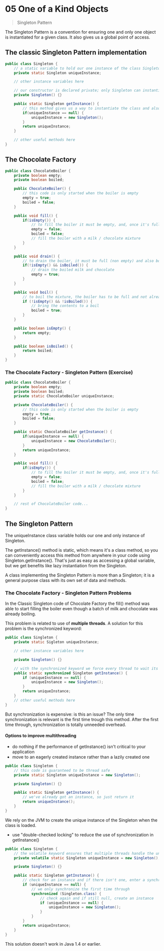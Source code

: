 # 05 One of a Kind Objects

> Singleton Pattern

The Singleton Pattern is a convention for ensuring one and only one object is instantiated for a given class. It also gives us a global point of access.

## The classic Singleton Pattern implementation

```java
public class Singleton {
    // a static variable to hold our one instance of the class Singleton
    private static Singleton uniqueInstance;

    // other instance variables here

    // our constructor is declared private; only Singleton can instantiate this class
    private Singleton() {}

    public static Singleton getInstance() {
        // this method gives us a way to instantiate the class and also to return an instance of it
        if(uniqueInstance == null) {
            uniqueInstance = new Singleton();
        }
        return uniqueInstance;
    }

    // other useful methods here
}
```

## The Chocolate Factory

```java
public class ChocolateBoiler {
    private boolean empty;
    private boolean boiled;

    public ChocolateBoiler() {
        // this code is only started when the boiler is empty
        empty = true;
        boiled = false;
    }

    public void fill() {
        if(isEmpty()) {
            // to fill the boiler it must be empty, and, once it's full, we set the empty and boiled flags
            empty = false;
            boiled = false;
            // fill the boiler with a milk / chocolate mixture
        }
    }

    public void drain() {
        // to drain the boiler, it must be full (non empty) and also boiled. Once it is drained we set empty back to true
        if(!isEmpty() && isBoiled()) {
            // drain the boiled milk and chocolate
            empty = true;
        }
    }

    public void boil() {
        // to boil the mixture, the boiler has to be full and not already boiled. Once it's boiled we set the boiled flag to true
        if (!isEmpty() && !isBoiled()) {
            // bring the contents to a boil
            boiled = true;
        }
    }

    public boolean isEmpty() {
        return empty;
    }

    public boolean isBoiled() {
        return boiled;
    }
}
```

### The Chocolate Factory - Singleton Pattern (Exercise)

```java
public class ChocolateBoiler {
    private boolean empty;
    private boolean boiled;
    private static ChocolateBoiler uniqueInstance;

    private ChocolateBoiler() {
        // this code is only started when the boiler is empty
        empty = true;
        boiled = false;
    }

    public static ChocolateBoiler getInstance() {
        if(uniqueInstance == null) {
            uniqueInstance = new ChocolateBoiler();
        }
        return uniqueInstance;
    }

    public void fill() {
        if(isEmpty()) {
            // to fill the boiler it must be empty, and, once it's full, we set the empty and boiled flags
            empty = false;
            boiled = false;
            // fill the boiler with a milk / chocolate mixture
        }
    }

    // rest of ChocolateBoiler code...
}
```

## The Singleton Pattern

The uniqueInstance class variable holds our one and only instance of Singleton.

The getInstance() method is static, which means it's a class method, so you can conveniently access this method from anywhere in your code using Singleton.getInstance().
That's just as easy as accessing a global variable, but we get benefits like lazy instantiation from the Singleton.

A class implementing the Singleton Pattern is more than a Singleton; it is a general purpose class with its own set of data and methods.

### The Chocolate Factory - Singleton Pattern Problems

In the Classic Singleton code of Chocolate Factory the fill() method was able to start filling the boiler even though a batch of milk and chocolate was already boiling.

This problem is related to use of **multiple threads**.
A solution for this problem is the synchronized keyword:

```java
public class Singleton {
    private static Sigleton uniqueInstance;

    // other instance variables here

    private Singleton() {}

    // with the synchronized keyword we force every thread to wait its turn before it can enter the method.
    public static synchronized Singleton getInstance() {
        if (uniqueInstance == null) {
            uniqueInstance = new Singleton();
        }
        return uniqueInstance;
    }
    // other useful methods here
}
```

But synchronization is expensive: is this an issue?
The only time synchronization is relevant is the first time trough this method. After the first time through, synchronization is totally unneeded overhead.

#### Options to improve multithreading

- do nothing if the performance of getInstance() isn't critical to your application
- move to an eagerly created instance rather than a lazily created one

```java
public class Singleton {
    // this code is guaranteed to be thread safe
    private static Singleton uniqueInstance = new Singleton();

    private Singleton() {}

    public static Singleton getInstance() {
        // we've already got an instance, so just return it
        return uniqueInstance();
    }
}
```

We rely on the JVM to create the unique instance of the Singleton when the class is loaded.

- use "double-checked locking" to reduce the use of synchronization in getInstance()

```java
public class Singleton {
    // the volatile keyword ensures that multiple threads handle the uniqueInstance variable correctly when it is being initialized to the Singleton instance
    private volatile static Singleton uniqueInstance = new Singleton();

    private Singleton() {}

    public static Singleton getInstance() {
        // check for an instance and if there isn't one, enter a synchronized block
        if (uniqueInstance == null) {
            // we only synchronize the first time through
            synchronized (Singleton.class) {
                // check again and if still null, create an instance
                if (uniqueInstance == null) {
                    uniqueInstance = new Singleton();
                }
            }
        }
        return uniqueInstance;
    }
}
```

This solution doesn't work in Java 1.4 or earlier.

